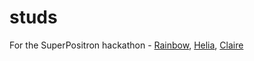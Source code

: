 # studs
For the SuperPositron hackathon - [Rainbow](https://github.com/RammyMcRamster), [Helia](https://github.com/HeliaSeyedmazhari), [Claire](https://github.com/classidied)
